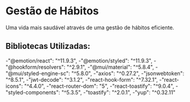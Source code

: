 # Gestão de Hábitos

Uma vida mais saudável através de uma gestão de hábitos eficiente.

## Bibliotecas Utilizadas:

-"@emotion/react": "^11.9.3",
-"@emotion/styled": "^11.9.3",
-"@hookform/resolvers": "^2.9.1",
-"@mui/material": "^5.8.4",
-"@mui/styled-engine-sc": "^5.8.0",
-"axios": "^0.27.2",
-"jsonwebtoken": "^8.5.1",
-"jwt-decode": "^3.1.2",
-"react-hook-form": "^7.32.1",
-"react-icons": "^4.4.0",
-"react-router-dom": "5",
-"react-toastify": "^9.0.4",
-"styled-components": "^5.3.5",
-"toastify": "^2.0.1",
-"yup": "^0.32.11"
